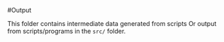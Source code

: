 #Output

This folder contains intermediate data generated from scripts
Or output from scripts/programs in the `src/` folder.
